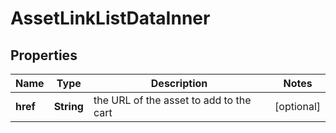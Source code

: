 

# AssetLinkListDataInner


## Properties

| Name | Type | Description | Notes |
|------------ | ------------- | ------------- | -------------|
|**href** | **String** | the URL of the asset to add to the cart |  [optional] |



